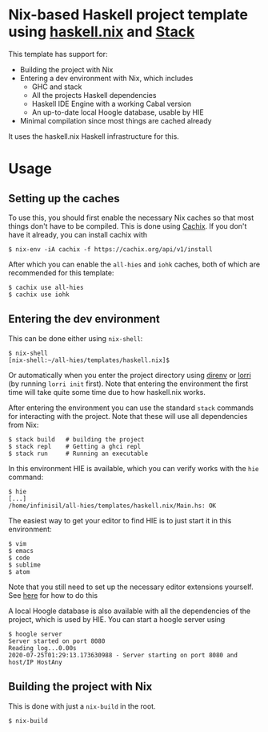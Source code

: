 # Nix-based Haskell project template using [haskell.nix](https://input-output-hk.github.io/haskell.nix/) and [Stack](https://docs.haskellstack.org/en/stable/README/)

This template has support for:
- Building the project with Nix
- Entering a dev environment with Nix, which includes
  - GHC and stack
  - All the projects Haskell dependencies
  - Haskell IDE Engine with a working Cabal version
  - An up-to-date local Hoogle database, usable by HIE
- Minimal compilation since most things are cached already

It uses the haskell.nix Haskell infrastructure for this.

# Usage

## Setting up the caches

To use this, you should first enable the necessary Nix caches so that most things don't have to be compiled. This is done using [Cachix](https://cachix.org/). If you don't have it already, you can install cachix with

```
$ nix-env -iA cachix -f https://cachix.org/api/v1/install
```

After which you can enable the `all-hies` and `iohk` caches, both of which are recommended for this template:

```
$ cachix use all-hies
$ cachix use iohk
```

## Entering the dev environment

This can be done either using `nix-shell`:

```
$ nix-shell
[nix-shell:~/all-hies/templates/haskell.nix]$
```

Or automatically when you enter the project directory using [direnv](https://direnv.net/) or [lorri](https://github.com/target/lorri) (by running `lorri init` first). Note that entering the environment the first time will take quite some time due to how haskell.nix works.

After entering the environment you can use the standard `stack` commands for interacting with the project. Note that these will use all dependencies from Nix:
```
$ stack build   # building the project
$ stack repl    # Getting a ghci repl
$ stack run     # Running an executable
```

In this environment HIE is available, which you can verify works with the `hie` command:

```
$ hie
[...]
/home/infinisil/all-hies/templates/haskell.nix/Main.hs: OK
```

The easiest way to get your editor to find HIE is to just start it in this environment:
```
$ vim
$ emacs
$ code
$ sublime
$ atom
```

Note that you still need to set up the necessary editor extensions yourself. See [here](https://github.com/haskell/haskell-ide-engine#editor-integration) for how to do this

A local Hoogle database is also available with all the dependencies of the project, which is used by HIE. You can start a hoogle server using
```
$ hoogle server
Server started on port 8080
Reading log...0.00s
2020-07-25T01:29:13.173630988 - Server starting on port 8080 and host/IP HostAny
```

## Building the project with Nix

This is done with just a `nix-build` in the root.
```
$ nix-build
```
